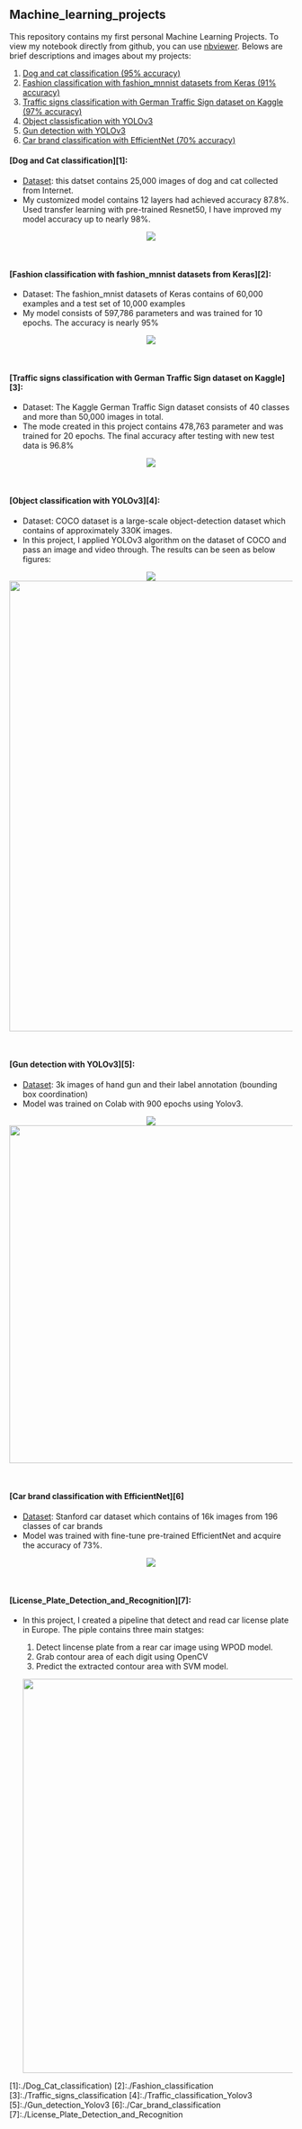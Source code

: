 ## Machine_learning_projects
This repository contains my first personal Machine Learning Projects. To view my notebook directly from github, you can use [nbviewer](https://nbviewer.jupyter.org/). Belows are brief descriptions and images about my projects:

1. [Dog and cat classification (95% accuracy)](#dog-and-cat-classification)
2. [Fashion classification with fashion_mnnist datasets from Keras (91% accuracy)](#Fashion-classification-with-fashion_mnnist-datasets-from-Keras)
3. [Traffic signs classification with German Traffic Sign dataset on Kaggle (97% accuracy)](#Traffic-signs-classification-with-German-Traffic-Sign-dataset-on-Kaggle)
4. [Object classisfication with YOLOv3](#Object-classification-with-YOLOv3)
5. [Gun detection with YOLOv3](#Gun-detection-with-YOLOv3)
6. [Car brand classification with EfficientNet (70% accuracy)](#Car-brand-classification-with-EfficientNet)

#### [Dog and Cat classification][1]:
  - [Dataset](http://bit.ly/30k1jgs): this datset contains 25,000 images of dog and cat collected from Internet.
  - My customized model contains 12 layers had achieved accuracy 87.8%. Used transfer learning with pre-trained Resnet50, I have improved my model accuracy up to nearly 98%.

<p align="center">
  <img src="./Dog_Cat_classification/Dog_cat_prediction.png">
</p>
<br>

#### [Fashion classification with fashion_mnnist datasets from Keras][2]:
  - Dataset: The fashion_mnist datasets of Keras contains of 60,000 examples and a test set of 10,000 examples
  - My model consists of 597,786 parameters and was trained for 10 epochs. The accuracy is nearly 95%
<p align="center">
  <img src="./Fashion_classification/F1.jpg">
</p>
<br>

#### [Traffic signs classification with German Traffic Sign dataset on Kaggle][3]:
  - Dataset: The Kaggle German Traffic Sign dataset consists of 40 classes and more than 50,000 images in total.
  - The mode created in this project contains 478,763 parameter and was trained for 20 epochs. The final accuracy after testing with new test data is 96.8%
<p align="center">
  <img src="./Traffic_signs_classification/Traffic_sign_test.png">
</p>
<br>

#### [Object classification with YOLOv3][4]:
  - Dataset: COCO dataset is a large-scale object-detection dataset which contains of approximately 330K images.
  - In this project, I applied YOLOv3 algorithm on the dataset of COCO and pass an image and video through. The results can be seen as below figures:

<p align="center">
  <img src="./Object_classification_Yolov3/T1.png">
  <img src="./Object_classification_Yolov3/Vietnam_traffic.gif", width = "800">
</p>
<br>

#### [Gun detection with YOLOv3][5]:
  - [Dataset](http://www.mediafire.com/file/pvfircmboaelkxc/Gun_data_labeled.zip/file): 3k images of hand gun and their label annotation (bounding box coordination)
  - Model was trained on Colab with 900 epochs using Yolov3.

<p align="center">
  <img src="./Gun_detection_Yolov3/gun_detection.png">
  <img src="./Gun_detection_Yolov3/gun_detection.gif", width = "600">
</p>
<br>

#### [Car brand classification with EfficientNet][6]
- [Dataset](https://www.kaggle.com/jutrera/stanford-car-dataset-by-classes-folder): Stanford car dataset which contains of 16k images from 196 classes of car brands
- Model was trained with fine-tune pre-trained EfficientNet and acquire the accuracy of 73%.

<p align="center">
  <img src="./Car_brand_classification/prediction_result.png">
</p>
<br>

#### [License_Plate_Detection_and_Recognition][7]:
- In this project, I created a pipeline that detect and read car license plate in Europe. The piple contains three main statges:
  1. Detect lincense plate from a rear car image using WPOD model.
  1. Grab contour area of each digit using OpenCV
  1. Predict the extracted contour area with SVM model.

  <p align="center">
  <img src="./License_Plate_Detection_and_Recognition/final_result.jpg", width= 700>
  </p>

[1]:./Dog_Cat_classification)
[2]:./Fashion_classification
[3]:./Traffic_signs_classification
[4]:./Traffic_classification_Yolov3
[5]:./Gun_detection_Yolov3
[6]:./Car_brand_classification
[7]:./License_Plate_Detection_and_Recognition
